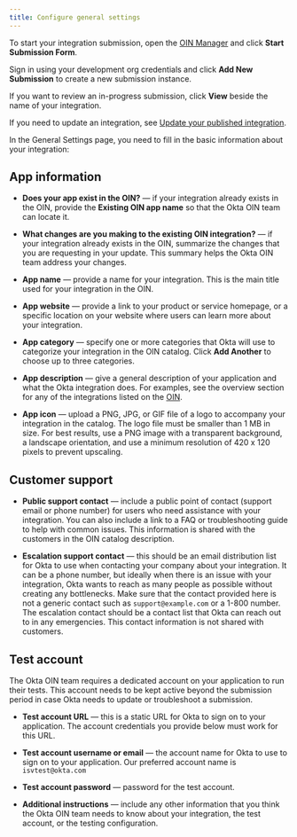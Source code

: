 ```yaml
---
title: Configure general settings
---
```


To start your integration submission, open the [OIN Manager](https://oinmanager.okta.com) and click **Start Submission Form**.

Sign in using your development org credentials and click **Add New Submission** to create a new submission instance.

If you want to review an in-progress submission, click **View** beside the name of your integration.

If you need to update an integration, see [Update your published integration](/docs/guides/submit-app/update-submission).

In the General Settings page, you need to fill in the basic information about your integration:

## App information

* **Does your app exist in the OIN?** &mdash; if your integration already exists in the OIN, provide the **Existing OIN app name** so that the Okta OIN team can locate it.

* **What changes are you making to the existing OIN integration?** &mdash; if your integration already exists in the OIN, summarize the changes that you are requesting in your update. This summary helps the Okta OIN team address your changes.

* **App name** &mdash; provide a name for your integration. This is the main title used for your integration in the OIN.

* **App website** &mdash; provide a link to your product or service homepage, or a specific location on your website where users can learn more about your integration.

* **App category** &mdash; specify one or more categories that Okta will use to categorize your integration in the OIN catalog. Click **Add Another** to choose up to three categories.

* **App description** &mdash; give a general description of your application and what the Okta integration does. For examples, see the overview section for any of the integrations listed on the [OIN](https://www.okta.com/integrations/).

* **App icon** &mdash; upload a PNG, JPG, or GIF file of a logo to accompany your integration in the catalog. The logo file must be smaller than 1 MB in size. For best results, use a PNG image with a transparent background, a landscape orientation, and use a minimum resolution of 420 x 120 pixels to prevent upscaling.

## Customer support

* **Public support contact** &mdash; include a public point of contact (support email or phone number) for users who need assistance with your integration. You can also include a link to a FAQ or troubleshooting guide to help with common issues. This information is shared with the customers in the OIN catalog description.

* **Escalation support contact** &mdash; this should be an email distribution list for Okta to use when contacting your company about your integration. It can be a phone number, but ideally when there is an issue with your integration, Okta wants to reach as many people as possible without creating any bottlenecks. Make sure that the contact provided here is not a generic contact such as `support@example.com` or a 1-800 number. The escalation contact should be a contact list that Okta can reach out to in any emergencies. This contact information is not shared with customers.

## Test account

The Okta OIN team requires a dedicated account on your application to run their tests. This account needs to be kept active beyond the submission period in case Okta needs to update or troubleshoot a submission.

* **Test account URL** &mdash; this is a static URL for Okta to sign on to your application. The account credentials you provide below must work for this URL.

* **Test account username or email** &mdash; the account name for Okta to use to sign on to your application. Our preferred account name is `isvtest@okta.com`

* **Test account password** &mdash; password for the test account.

* **Additional instructions** &mdash; include any other information that you think the Okta OIN team needs to know about your integration, the test account, or the testing configuration.

<NextSectionLink/>

